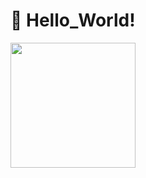 # :robot: Hello_World!

<a href="https://github.com/anuraghazra/github-readme-stats">
  <img height=200 align="center" src="https://github-readme-stats.vercel.app/api?username=genio2003&show_icons=true&theme=dark" />
</a>
